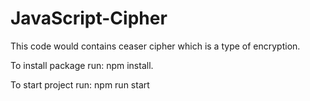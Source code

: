 # JavaScript-Cipher
This code would contains ceaser cipher which is a type of encryption.

To install package run: npm install.

To start project run: npm run start
